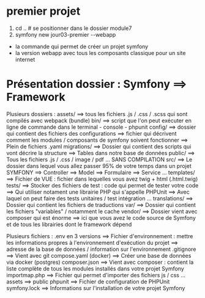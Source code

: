 # premier projet 

1. cd .. # se positionner dans le dossier module7
2. symfony new jour03-premier --webapp 

- la commande qui permet de créer un projet symfony
- la version webapp avec tous les composants classique pour un site internet


# Présentation dossier : Symfony ==> Framework
Plusieurs dossiers :
assets/ ==> tous les fichiers .js / .css / .scss qui sont compilés avec webpack (bundle)
bin/ ==> script que l'on peut exécuter en ligne de commande dans le terminal
        - console
        - phpunit
config/ ==> dossier qui contient des fichiers des configurations
        ==> fichier qui décrivent comment les modules / composants de symfony soivent fonctionner
        ==> Plein de fichiers .yaml
migrations/ ==> Dossier qui contient des scripts qui vont décrire la structure
        ==> Tables dans notre base de données
public/ ==> Tous les fichiers .js / .css / image / pdf ... SANS COMPILATION
src/ ==> Le dossier dans lequel vous allez passer 95% de votre temps dans un projet SYMFONY
     ==> Controller
     ==> Model
     ==> Formulaire
     ==> Service ...
templates/ ==> Fichier de VUE : fichier dans lequelles vous avez twig + html (.html.twig)
tests/ ==> Stocker des fichiers de test : code qui permet de tester votre code
       ==> Qui utiliser notament une librairie PHP qui s'appelle PHPUnit
       ==> Avec laquel on peut faire des tests unitaires / test intégration ...
translations/ ==> Dossier qui contient les fichiers de traductions
var/ ==> Dossier qui contient les fichiers "variables" / notamment le cache
vendor/ ==> Dossier vient avec composer qui est énorme
        ==> ici que vous avez le code source de Symfony et de tous les librairies dont le framework dépend


Plusieurs fichiers :
.env en 3 versions ==> Fichier d'environnement : mettre les informations propres à l'environnement d'exécution du projet ==> adresse de la base de données / information sur l'environnement
.gitignore ==> Vient avec git
compose.yaml (docker) ==> Créer une base de données via docker (postgres)
composer.json ==> Vient avec composer : contient la liste complète de tous les modules installés dans votre projet Symfony
importmap.php ==> Fichier qui permet d'importer des fichiers js / css ... assets ==> public
phpunit ==> Fichier de configuration de PHPUnit
symfony.lock ==> Informations sur l'installation de votre projet Symfony